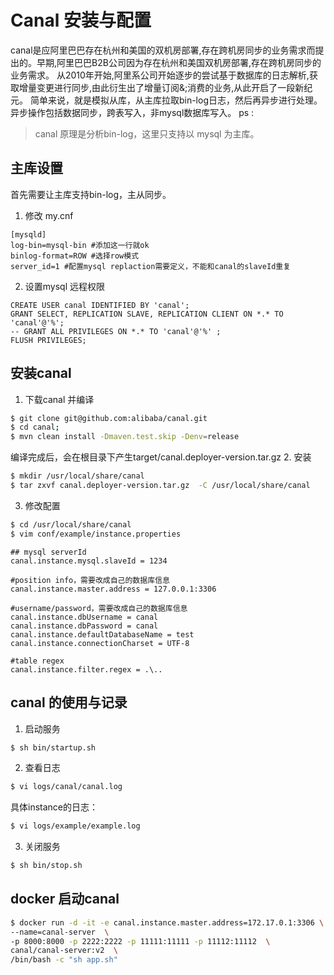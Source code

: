 # Canal 安装与配置

canal是应阿里巴巴存在杭州和美国的双机房部署,存在跨机房同步的业务需求而提出的。早期,阿里巴巴B2B公司因为存在杭州和美国双机房部署,存在跨机房同步的业务需求。
从2010年开始,阿里系公司开始逐步的尝试基于数据库的日志解析,获取增量变更进行同步,由此衍生出了增量订阅&;消费的业务,从此开启了一段新纪元。
简单来说，就是模拟从库，从主库拉取bin-log日志，然后再异步进行处理。异步操作包括数据同步，跨表写入，非mysql数据库写入。
ps : 
> canal 原理是分析bin-log，这里只支持以 mysql 为主库。

## 主库设置
首先需要让主库支持bin-log，主从同步。

1. 修改 my.cnf
```mysql
[mysqld]
log-bin=mysql-bin #添加这一行就ok
binlog-format=ROW #选择row模式
server_id=1 #配置mysql replaction需要定义，不能和canal的slaveId重复
```
2. 设置mysql 远程权限
```mysql
CREATE USER canal IDENTIFIED BY 'canal';  
GRANT SELECT, REPLICATION SLAVE, REPLICATION CLIENT ON *.* TO 'canal'@'%';
-- GRANT ALL PRIVILEGES ON *.* TO 'canal'@'%' ;
FLUSH PRIVILEGES;
```

## 安装canal
1. 下载canal 并编译
```bash
$ git clone git@github.com:alibaba/canal.git 
$ cd canal; 
$ mvn clean install -Dmaven.test.skip -Denv=release
```
编译完成后，会在根目录下产生target/canal.deployer-version.tar.gz 
2. 安装
```bash
$ mkdir /usr/local/share/canal
$ tar zxvf canal.deployer-version.tar.gz  -C /usr/local/share/canal
```
3. 修改配置
```bash
$ cd /usr/local/share/canal
$ vim conf/example/instance.properties
```
```
## mysql serverId
canal.instance.mysql.slaveId = 1234

#position info，需要改成自己的数据库信息
canal.instance.master.address = 127.0.0.1:3306

#username/password，需要改成自己的数据库信息
canal.instance.dbUsername = canal
canal.instance.dbPassword = canal
canal.instance.defaultDatabaseName = test
canal.instance.connectionCharset = UTF-8

#table regex
canal.instance.filter.regex = .\..
```

## canal 的使用与记录
1. 启动服务 
```bash
$ sh bin/startup.sh
```
2. 查看日志
```bash
$ vi logs/canal/canal.log
```
具体instance的日志：
```bash
$ vi logs/example/example.log
```

3. 关闭服务
```bash
$ sh bin/stop.sh
```

## docker 启动canal
```bash
$ docker run -d -it -e canal.instance.master.address=172.17.0.1:3306 \
--name=canal-server  \
-p 8000:8000 -p 2222:2222 -p 11111:11111 -p 11112:11112  \
canal/canal-server:v2  \
/bin/bash -c "sh app.sh"
```